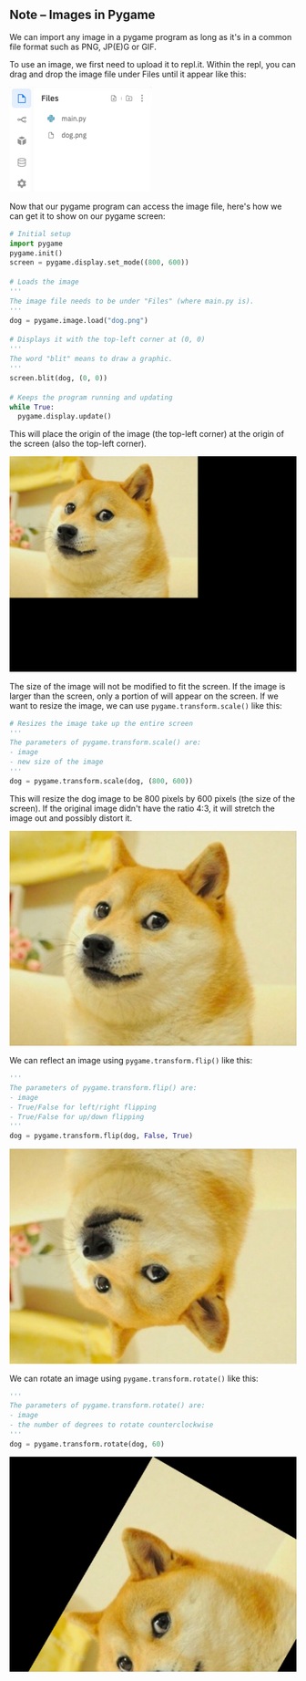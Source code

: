 ## Note – Images in Pygame

We can import any image in a pygame program as long as it's in a common file format such as PNG, JP(E)G or GIF.

To use an image, we first need to upload it to repl.it. Within the repl, you can drag and drop the image file under Files until it appear like this:

![](../../Images/Image.png)

Now that our pygame program can access the image file, here's how we can get it to show on our pygame screen:

```python
# Initial setup
import pygame
pygame.init()
screen = pygame.display.set_mode((800, 600))

# Loads the image
'''
The image file needs to be under "Files" (where main.py is).
'''
dog = pygame.image.load("dog.png")

# Displays it with the top-left corner at (0, 0)
'''
The word "blit" means to draw a graphic.
'''
screen.blit(dog, (0, 0))

# Keeps the program running and updating
while True:
  pygame.display.update()
```

This will place the origin of the image (the top-left corner) at the origin of the screen (also the top-left corner).

![](../../Images/Original_Dog.png)



The size of the image will not be modified to fit the screen. If the image is larger than the screen, only a portion of will appear on the screen. If we want to resize the image, we can use `pygame.transform.scale()` like this:

```python
# Resizes the image take up the entire screen
'''
The parameters of pygame.transform.scale() are:
- image
- new size of the image
'''
dog = pygame.transform.scale(dog, (800, 600))
```

This will resize the dog image to be 800 pixels by 600 pixels (the size of the screen). If the original image didn't have the ratio 4:3, it will stretch the image out and possibly distort it.

![](../../Images/Full_Screen_Dog.png)

We can reflect an image using `pygame.transform.flip()` like this:

```python
'''
The parameters of pygame.transform.flip() are:
- image
- True/False for left/right flipping
- True/False for up/down flipping
'''
dog = pygame.transform.flip(dog, False, True)
```

![](../../Images/Reflected_Dog.png)

We can rotate an image using `pygame.transform.rotate()` like this:

```python
'''
The parameters of pygame.transform.rotate() are:
- image
- the number of degrees to rotate counterclockwise
'''
dog = pygame.transform.rotate(dog, 60)
```

![](../../Images/Rotated_Dog.png)
